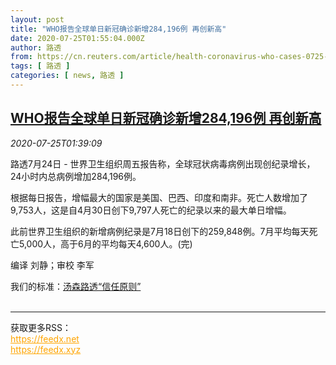 ```yaml
---
layout: post
title: "WHO报告全球单日新冠确诊新增284,196例 再创新高"
date: 2020-07-25T01:55:04.000Z
author: 路透
from: https://cn.reuters.com/article/health-coronavirus-who-cases-0725-idCNKCS24Q02C
tags: [ 路透 ]
categories: [ news, 路透 ]
---
```

<!--1595642104000-->
[WHO报告全球单日新冠确诊新增284,196例 再创新高](https://cn.reuters.com/article/health-coronavirus-who-cases-0725-idCNKCS24Q02C)
------

<div>
<div><i>2020-07-25T01:39:09</i></div><div class="StandardArticleBody_body"><p>路透7月24日 - 世界卫生组织周五报告称，全球冠状病毒病例出现创纪录增长，24小时内总病例增加284,196例。 </p><p>根据每日报告，增幅最大的国家是美国、巴西、印度和南非。死亡人数增加了9,753人，这是自4月30日创下9,797人死亡的纪录以来的最大单日增幅。 </p><p>此前世界卫生组织的新增病例纪录是7月18日创下的259,848例。7月平均每天死亡5,000人，高于6月的平均每天4,600人。(完) </p><div class="Attribution_container"><div class="Attribution_attribution"><p class="Attribution_content">编译 刘静；审校 李军 </p></div></div><div class="StandardArticleBody_trustBadgeContainer"><span class="StandardArticleBody_trustBadgeTitle">我们的标准：</span><span class="trustBadgeUrl"><a href="https://www.thomsonreuters.cn/content/dam/openweb/documents/pdf/china/brochures/about-us-1.pdf">汤森路透“信任原则”</a></span></div></div><br><hr><div>获取更多RSS：<br><a href="https://feedx.net" style="color:orange" target="_blank">https://feedx.net</a> <br><a href="https://feedx.xyz" style="color:orange" target="_blank">https://feedx.xyz</a><br></div>
</div>
